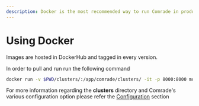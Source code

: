 ```yaml
---
description: Docker is the most recommended way to run Comrade in production.
---
```


# Using Docker

Images are hosted in DockerHub and tagged in every version.

In order to pull and run run the following command

```bash
docker run -v $PWD/clusters/:/app/comrade/clusters/ -it -p 8000:8000 mosheza/elasticsearch-comrade
```

For more information regarding the **clusters** directory and Comrade's various configuration option please refer the [Configuration](../configuration/) section

